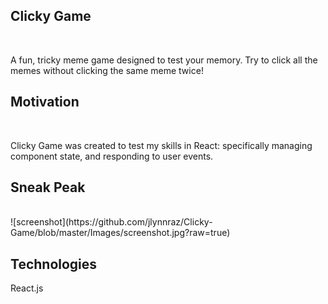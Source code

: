 <h2>Clicky Game</h2><br>
<p>A fun, tricky meme game designed to test your memory. Try to click all the memes without clicking the same meme twice!</p>

<h2>Motivation</h2><br>
<p>Clicky Game was created to test my skills in React: specifically managing component state, and responding to user events.</p>
  
<h2>Sneak Peak</h2><br>
![screenshot](https://github.com/jlynnraz/Clicky-Game/blob/master/Images/screenshot.jpg?raw=true)

<h2>Technologies</h2>
React.js
